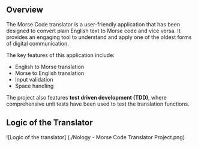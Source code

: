 ## Overview

The Morse Code translator is a user-friendly application that has been designed to convert plain English text to Morse code and vice versa. It provides an engaging tool to understand and apply one of the oldest forms of digital communication.

The key features of this application include:

- English to Morse translation
- Morse to English translation
- Input validation
- Space handling

The project also features **test driven development (TDD)**, where comprehensive unit tests have been used to test the translation functions.

## Logic of the Translator

![Logic of the translator] (./Nology - Morse Code Translator Project.png)

